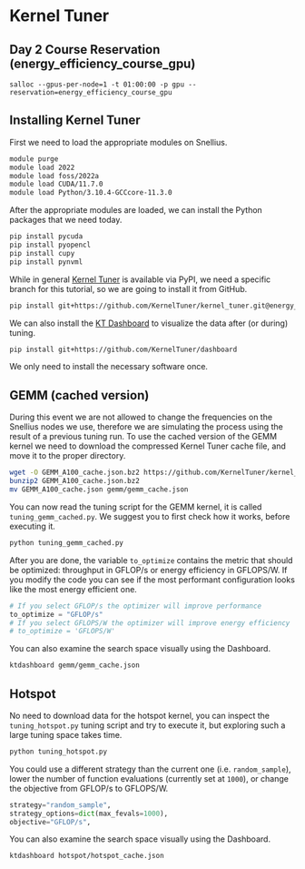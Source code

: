 
# Kernel Tuner

## Day 2 Course Reservation (energy_efficiency_course_gpu)

```
salloc --gpus-per-node=1 -t 01:00:00 -p gpu --reservation=energy_efficiency_course_gpu
```

## Installing Kernel Tuner

First we need to load the appropriate modules on Snellius.

```bash
module purge
module load 2022
module load foss/2022a
module load CUDA/11.7.0
module load Python/3.10.4-GCCcore-11.3.0
```

After the appropriate modules are loaded, we can install the Python packages that we need today.

```bash
pip install pycuda
pip install pyopencl
pip install cupy
pip install pynvml
```

While in general [Kernel Tuner](https://github.com/KernelTuner/kernel_tuner) is available via PyPI, we need a specific branch for this tutorial, so we are going to install it from GitHub.

```bash
pip install git+https://github.com/KernelTuner/kernel_tuner.git@energy_tutorial
```

We can also install the [KT Dashboard](https://github.com/KernelTuner/dashboard) to visualize the data after (or during) tuning.

```bash
pip install git+https://github.com/KernelTuner/dashboard
```

We only need to install the necessary software once.

## GEMM (cached version)

During this event we are not allowed to change the frequencies on the Snellius nodes we use, therefore we are simulating the process using the result of a previous tuning run.
To use the cached version of the GEMM kernel we need to download the compressed Kernel Tuner cache file, and move it to the proper directory.

```bash
wget -O GEMM_A100_cache.json.bz2 https://github.com/KernelTuner/kernel_tuner_tutorial/blob/master/energy/data/GEMM_NVML_NVIDIA_A100-PCIE-40GB_freq_cache.json.bz2?raw=true
bunzip2 GEMM_A100_cache.json.bz2
mv GEMM_A100_cache.json gemm/gemm_cache.json
```

You can now read the tuning script for the GEMM kernel, it is called `tuning_gemm_cached.py`.
We suggest you to first check how it works, before executing it.

```bash
python tuning_gemm_cached.py
```

After you are done, the variable `to_optimize` contains the metric that should be optimized: throughput in GFLOP/s or energy efficiency in GFLOPS/W.
If you modify the code you can see if the most performant configuration looks like the most energy efficient one.

```python
# If you select GFLOP/s the optimizer will improve performance
to_optimize = "GFLOP/s"
# If you select GFLOPS/W the optimizer will improve energy efficiency
# to_optimize = 'GFLOPS/W'
```

You can also examine the search space visually using the Dashboard.

```bash
ktdashboard gemm/gemm_cache.json
```

## Hotspot

No need to download data for the hotspot kernel, you can inspect the `tuning_hotspot.py` tuning script and try to execute it, but exploring such a large tuning space takes time.

```bash
python tuning_hotspot.py
```

You could use a different strategy than the current one (i.e. `random_sample`), lower the number of function evaluations (currently set at `1000`), or change the objective from GFLOP/s to GFLOPS/W.

```python
strategy="random_sample",
strategy_options=dict(max_fevals=1000),
objective="GFLOP/s",
```

You can also examine the search space visually using the Dashboard.

```bash
ktdashboard hotspot/hotspot_cache.json
```
